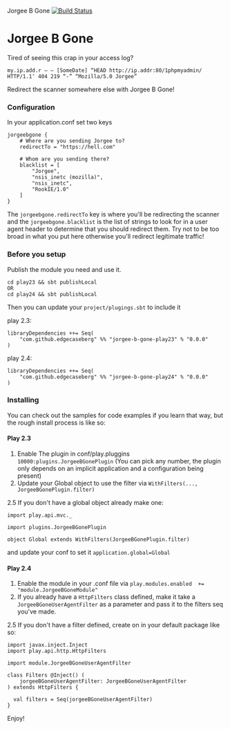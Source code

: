 Jorgee B Gone [![Build Status](https://travis-ci.org/EdgeCaseBerg/play-jorgee-b-gone.svg?branch=master)](https://travis-ci.org/EdgeCaseBerg/play-jorgee-b-gone)

Jorgee B Gone
=============================================================

Tired of seeing this crap in your access log?

```
my.ip.add.r – – [SomeDate] “HEAD http://ip.addr:80/1phpmyadmin/ HTTP/1.1″ 404 219 “-” “Mozilla/5.0 Jorgee”
```

Redirect the scanner somewhere else with Jorgee B Gone!


### Configuration

In your application.conf set two keys

```
jorgeebgone {
	# Where are you sending Jorgee to?
	redirectTo = "https://hell.com"

	# Whom are you sending there?
	blacklist = [
		"Jorgee",
		"nsis_inetc (mozilla)",
		"nsis_inetc",
		"RookIE/1.0"
	]
}
```

The `jorgeebgone.redirectTo` key is where you'll be redirecting the scanner 
and the `jorgeebgone.blacklist` is the list of strings to look for in a 
user agent header to determine that you should redirect them. Try not to be 
too broad in what you put here otherwise you'll redirect legitimate traffic!

### Before you setup 

Publish the module you need and use it. 

```
cd play23 && sbt publishLocal
OR
cd play24 && sbt publishLocal
```

Then you can update your `project/plugings.sbt` to include it

play 2.3:
```
libraryDependencies ++= Seq(
	"com.github.edgecaseberg" %% "jorgee-b-gone-play23" % "0.0.0"
)
```

play 2.4:
```
libraryDependencies ++= Seq(
	"com.github.edgecaseberg" %% "jorgee-b-gone-play24" % "0.0.0"
)
```

### Installing

You can check out the samples for code examples if you learn that way, but the 
rough install process is like so:

#### Play 2.3 

1. Enable The plugin in conf/play.pluggins `10000:plugins.JorgeeBGonePlugin` (You can pick any number, the plugin only depends on an implicit application and a configuration being present)
2. Update your Global object to use the filter via `WithFilters(..., JorgeeBGonePlugin.filter)`

2.5 If you don't have a global object already make one:
```
import play.api.mvc._

import plugins.JorgeeBGonePlugin

object Global extends WithFilters(JorgeeBGonePlugin.filter)

```
and update your conf to set it `application.global=Global`

#### Play 2.4

1. Enable the module in your .conf file via `play.modules.enabled  += "module.JorgeeBGoneModule"`
2. If you already have a `HttpFilters` class defined, make it take a `JorgeeBGoneUserAgentFilter` as a parameter and pass it to the filters seq you've made.

2.5 If you don't have a filter defined, create on in your default package like so:
```
import javax.inject.Inject
import play.api.http.HttpFilters

import module.JorgeeBGoneUserAgentFilter

class Filters @Inject() (
	jorgeeBGoneUserAgentFilter: JorgeeBGoneUserAgentFilter
) extends HttpFilters {

  val filters = Seq(jorgeeBGoneUserAgentFilter)
}
```

Enjoy!

